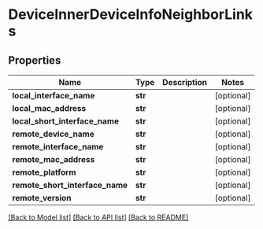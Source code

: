 # DeviceInnerDeviceInfoNeighborLinks

## Properties
Name | Type | Description | Notes
------------ | ------------- | ------------- | -------------
**local_interface_name** | **str** |  | [optional] 
**local_mac_address** | **str** |  | [optional] 
**local_short_interface_name** | **str** |  | [optional] 
**remote_device_name** | **str** |  | [optional] 
**remote_interface_name** | **str** |  | [optional] 
**remote_mac_address** | **str** |  | [optional] 
**remote_platform** | **str** |  | [optional] 
**remote_short_interface_name** | **str** |  | [optional] 
**remote_version** | **str** |  | [optional] 

[[Back to Model list]](../README.md#documentation-for-models) [[Back to API list]](../README.md#documentation-for-api-endpoints) [[Back to README]](../README.md)


